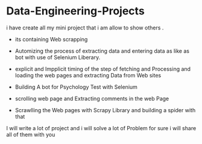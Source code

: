 # Data-Engineering-Projects

i have create all my mini project that i am allow to show others .

- its containing Web scrapping 

- Automizing the process of extracting data and entering data as like as bot with use of Selenium Liberary.
- explicit and Impplicit timing of the step of fetching and Processing and loading the web pages and extracting Data from Web sites
- Building A bot for Psychology Test with Selenium
- scrolling web page and Extracting comments in the web Page
- Scrawlling the Web pages with Scrapy Library and building a spider with that

I will write a lot of project and i will solve a lot of Problem
for sure i will share all of them with you

